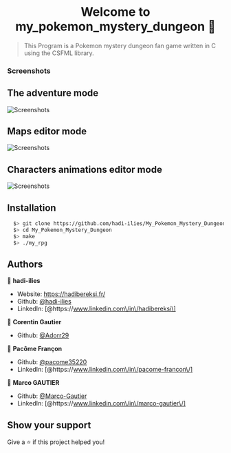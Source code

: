 <h1 align="center">Welcome to my_pokemon_mystery_dungeon 👋</h1>
<p>
</p>

> This Program is a Pokemon mystery dungeon fan game written in C using the CSFML library.

### Screenshots
  ## The adventure mode
   ![Screenshots](https://i.imgur.com/NhlSNoQ.png)
  ## Maps editor mode
   ![Screenshots](https://i.imgur.com/Za3hgZT.png)
  ## Characters animations editor mode
   ![Screenshots](https://i.imgur.com/dah1sTa.png)

## Installation
```sh
  $> git clone https://github.com/hadi-ilies/My_Pokemon_Mystery_Dungeon.git
  $> cd My_Pokemon_Mystery_Dungeon
  $> make
  $> ./my_rpg
 ```
 
 ## Authors

👤 **hadi-ilies**

* Website: https://hadibereksi.fr/
* Github: [@hadi-ilies](https://github.com/hadi-ilies)
* LinkedIn: [@https:\/\/www.linkedin.com\/in\/hadibereksi\]

👤 **Corentin Gautier**

* Github: [@Adorr29](https://github.com/Adorr29)

👤 **Pacôme Françon**

* Github: [@pacome35220](https://github.com/pacome35220)
* LinkedIn: [@https:\/\/www.linkedin.com\/in\/pacome-francon\/]

👤 **Marco GAUTIER**

* Github: [@Marco-Gautier](https://github.com/Marco-Gautier)
* LinkedIn: [@https:\/\/www.linkedin.com\/in\/marco-gautier\/]

## Show your support

Give a ⭐️ if this project helped you!

